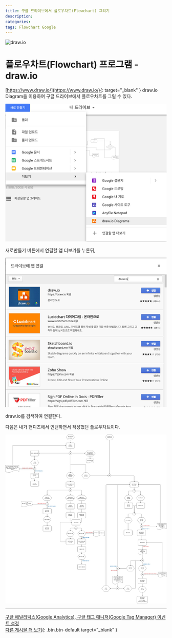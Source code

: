 ```yaml
---
title: 구글 드라이브에서 플로우차트(Flowchart) 그리기
description: 
categories: 
tags: Flowchart Google
---
```


![draw.io](https://support.invisionapp.com/hc/article_attachments/360024164052/drawio-studio-app.png)

# 플로우차트(Flowchart) 프로그램 - draw.io

[https://www.draw.io/](https://www.draw.io/){: target="_blank" } 
draw.io Diagram을 이용하여 구글 드라이브에서 플로우차트를 그릴 수 있다.

![구글드라이브 새로만들기 버튼](/assets/images/draw.io1.png)

새로만들기 버튼에서 연결할 앱 더보기를 누른뒤,

![연결할 앱 더보기에서 draw.io 검색](/assets/images/draw.io2.png)

draw.io를 검색하여 연결한다.

다음은 내가 핸디즈에서 인턴하면서 작성했던 플로우차트이다.

![Flowchart](/assets/images/draw.io-flowchart.jpg)

---

[구글 애널리틱스(Google Analytics), 구글 태그 매니저(Google Tag Manager) 이벤트 설정](https://groovypark.github.io/2018/02/13/Google-Analytics-event/)  
[다른 게시물 더 보기](https://groovypark.github.io/){: .btn.btn-default target="_blank" }